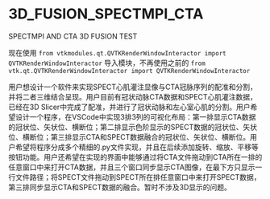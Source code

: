 # 3D_FUSION_SPECTMPI_CTA
SPECTMPI AND CTA 3D FUSION TEST

现在使用 `from vtkmodules.qt.QVTKRenderWindowInteractor import QVTKRenderWindowInteractor` 导入模块，不再使用之前的 `from vtk.qt.QVTKRenderWindowInteractor import QVTKRenderWindowInteractor`

用户想设计一个软件来实现SPECT心肌灌注显像与CTA冠脉序列的配准和分割，并将二者三维结合呈现。用户目前有冠状动脉CTA数据和SPECT心肌灌注数据，已经在3D Slicer中完成了配准，并进行了冠状动脉和左心室心肌的分割。用户希望设计一个程序，在VSCode中实现3排3列的可视化布局：第一排显示CTA数据的冠状位、矢状位、横断位；第二排显示色阶显示的SPECT数据的冠状位、矢状位、横断位；第三排显示CTA和SPECT数据融合的冠状位、矢状位、横断位。用户希望将程序分成多个精细的.py文件实现，并且在后续添加旋转、缩放、平移等按钮功能。用户还希望在实现的界面中能够通过将CTA文件拖动到CTA所在一排的任意窗口中来打开CTA数据，并且三个窗口同步显示CTA图像，在最下方只显示一行文件路径；将SPECT文件拖动到SPECT所在排任意窗口中来打开SPECT数据，第三排同步显示CTA和SPECT数据的融合。暂时不涉及3D显示的问题。
